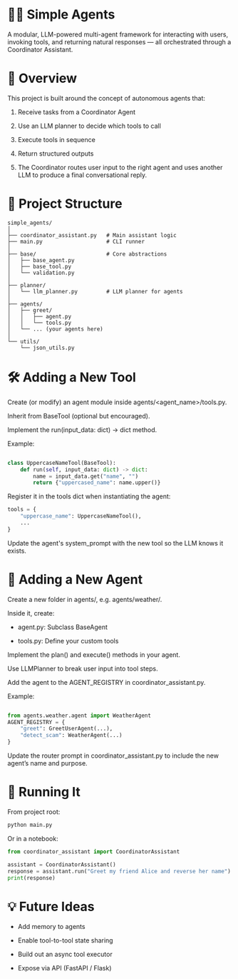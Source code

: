 # 🕵️‍♂️ Simple Agents
A modular, LLM-powered multi-agent framework for interacting with users, invoking tools, and returning natural responses — all orchestrated through a Coordinator Assistant.

# 🧠 Overview
This project is built around the concept of autonomous agents that:

1. Receive tasks from a Coordinator Agent

2. Use an LLM planner to decide which tools to call

3. Execute tools in sequence

4. Return structured outputs

5. The Coordinator routes user input to the right agent and uses another LLM to produce a final conversational reply.

# 🧩 Project Structure
```
simple_agents/
│
├── coordinator_assistant.py   # Main assistant logic
├── main.py                    # CLI runner
│
├── base/                      # Core abstractions
│   ├── base_agent.py
│   ├── base_tool.py
│   └── validation.py
│
├── planner/
│   └── llm_planner.py         # LLM planner for agents
│
├── agents/
│   ├── greet/
│   │   ├── agent.py
│   │   └── tools.py
│   └── ... (your agents here)
│
└── utils/
    └── json_utils.py
```
    
# 🛠 Adding a New Tool
Create (or modify) an agent module inside agents/<agent_name>/tools.py.

Inherit from BaseTool (optional but encouraged).

Implement the run(input_data: dict) -> dict method.

Example:

```python

class UppercaseNameTool(BaseTool):
    def run(self, input_data: dict) -> dict:
        name = input_data.get("name", "")
        return {"uppercased_name": name.upper()}
```

Register it in the tools dict when instantiating the agent:

```python
tools = {
    "uppercase_name": UppercaseNameTool(),
    ...
}
```

Update the agent's system_prompt with the new tool so the LLM knows it exists.

# 🧠 Adding a New Agent
Create a new folder in agents/, e.g. agents/weather/.

Inside it, create:

* agent.py: Subclass BaseAgent

* tools.py: Define your custom tools

Implement the plan() and execute() methods in your agent.

Use LLMPlanner to break user input into tool steps.

Add the agent to the AGENT_REGISTRY in coordinator_assistant.py.

Example:

```python

from agents.weather.agent import WeatherAgent
AGENT_REGISTRY = {
    "greet": GreetUserAgent(...),
    "detect_scam": WeatherAgent(...)
}
```
Update the router prompt in coordinator_assistant.py to include the new agent’s name and purpose.

# 🚀 Running It
From project root:

```bash
python main.py
```
Or in a notebook:

```python
from coordinator_assistant import CoordinatorAssistant

assistant = CoordinatorAssistant()
response = assistant.run("Greet my friend Alice and reverse her name")
print(response)
```
# 💡 Future Ideas
* Add memory to agents

* Enable tool-to-tool state sharing

* Build out an async tool executor

* Expose via API (FastAPI / Flask)

